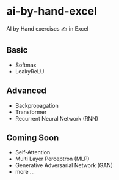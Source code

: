 # ai-by-hand-excel

AI by Hand exercises ✍️ in Excel

## Basic
* Softmax
* LeakyReLU

## Advanced
* Backpropagation
* Transformer
* Recurrent Neural Network (RNN)

## Coming Soon
* Self-Attention
* Multi Layer Perceptron (MLP)
* Generative Adversarial Network (GAN)
* more ...
